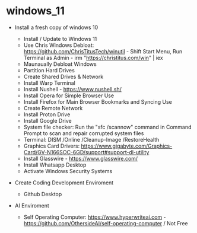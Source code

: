 # windows_11
+ Install a fresh copy of windows 10
  - Install / Update to Windows 11
  - Use Chris Windows Debloat: https://github.com/ChrisTitusTech/winutil - Shift Start Menu, Run Terminal as Admin - irm "https://christitus.com/win" | iex
  - Maunaually Debloat Windows
  - Partition Hard Drives
  - Create Shared Drives & Network
  - Install Warp Terminal
  - Install Nushell - https://www.nushell.sh/
  - Install Opera for Simple Browser Use
  - Install Firefox for Main Browser Bookmarks and Syncing Use
  - Create Remote Network
  - Install Proton Drive
  - Install Google Drive
  - System file checker: Run the "sfc /scannow" command in Command Prompt to scan and repair corrupted system files
  - Terminal: DISM /Online /Cleanup-Image /RestoreHealth
  - Graphics Card Drivers: https://www.gigabyte.com/Graphics-Card/GV-N166SOC-6GD/support#support-dl-utility
  - Install Glasswire - https://www.glasswire.com/
  - Install Whatsapp Desktop
  - Activate Windows Security Systems

+ Create Coding Development Enviroment
  - Github Desktop

+ AI Enviroment
  - Self Operating Computer: https://www.hyperwriteai.com - https://github.com/OthersideAI/self-operating-computer /  Not Free
